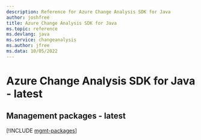```yaml
---
description: Reference for Azure Change Analysis SDK for Java
author: joshfree
title: Azure Change Analysis SDK for Java
ms.topic: reference
ms.devlang: java
ms.service: changeanalysis
ms.author: jfree
ms.data: 10/05/2022
---
```

# Azure Change Analysis SDK for Java - latest

## Management packages - latest
[!INCLUDE [mgmt-packages](change-analysis-mgmt-index.md)]